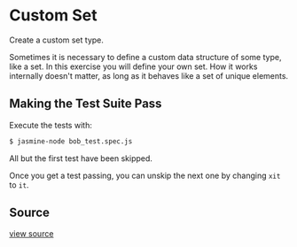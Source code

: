# Custom Set

Create a custom set type.

Sometimes it is necessary to define a custom data structure of some type, like a
set. In this exercise you will define your own set. How it works internally
doesn't matter, as long as it behaves like a set of unique elements.

## Making the Test Suite Pass

Execute the tests with:

```bash
$ jasmine-node bob_test.spec.js
```

All but the first test have been skipped.

Once you get a test passing, you can unskip the next one by
changing `xit` to `it`.


## Source

 [view source]()
